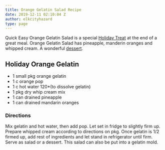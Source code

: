 ```yaml
---
title: Orange Gelatin Salad Recipe
date: 2019-12-11 02:10:04 Z
author: elkcityhazard
type: page
---
```


Quick Easy Orange Gelatin Salad is a special [Holiday Treat][1] at the end of a great meal. Orange Gelatin Salad has pineapple, manderin oranges and whipped cream. A wonderful [dessert][2].

## Holiday Orange Gelatin 

  * 1 small pkg orange gelatin
  * 1 c orange pop
  * 1 c hot water 120*(to dissolve gelatin)
  * 1 pkg dry whip cream mix
  * 1 can drained pineapple
  * 1 can drained mandarin oranges

### Directions

Mix gelatin and hot water, then add pop. Let set in fridge to slightly firm up. Prepare whipped cream according to directions on pkg. Once gelatin is 1/2 firmed up, add rest of ingredients and let stand in refrigerator until firm. Serve as salad or a dessert. This salad can also be put into a gelatin mold.

 [1]: /wordpress/recipes-for-special-occasions-and-events/
 [2]: /wordpress/dessert-recipes/